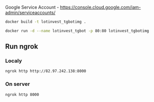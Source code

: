 Google Service Account - https://console.cloud.google.com/iam-admin/serviceaccounts/

```bash
docker build -t lotinvest_tgbotimg .
```

```bash
docker run -d --name lotinvest_tgbot -p 80:80 lotinvest_tgbotimg
```

## Run ngrok

### Localy
```bash
ngrok http http://82.97.242.138:8000
```

### On server
```bash
ngrok http 8000
```
